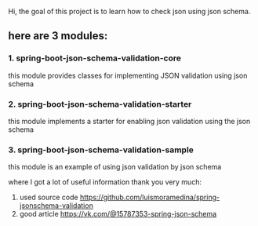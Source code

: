 Hi, the goal of this project is to learn how to check json using json schema.

## here are 3 modules:
### 1. spring-boot-json-schema-validation-core
this module provides classes for implementing JSON validation using json schema

### 2. spring-boot-json-schema-validation-starter
this module implements a starter for enabling json validation using the json schema

### 3. spring-boot-json-schema-validation-sample
this module is an example of using json validation by json schema

where I got a lot of useful information thank you very much:
1. used source code https://github.com/luismoramedina/spring-jsonschema-validation
2. good article https://vk.com/@15787353-spring-json-schema 
